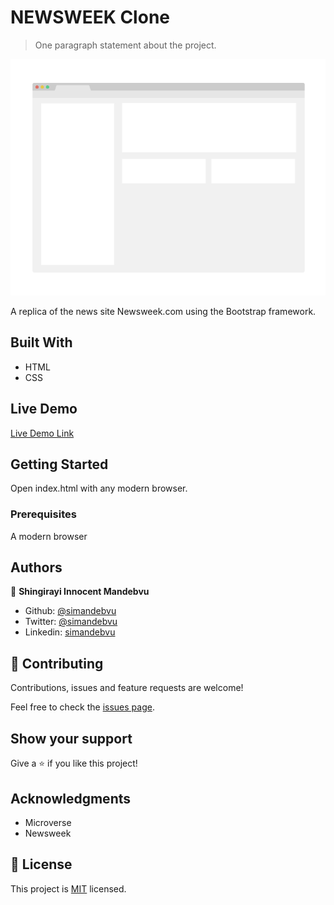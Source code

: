 # NEWSWEEK Clone

> One paragraph statement about the project.

![screenshot](./app_screenshot.png)

A replica of the news site Newsweek.com using the Bootstrap framework.

## Built With

- HTML
- CSS

## Live Demo

[Live Demo Link](https://raw.githack.com/simandebvu/newsweek-clone/develop/index.html)


## Getting Started

Open index.html with any modern browser.

### Prerequisites

A modern browser

## Authors

👤 **Shingirayi Innocent Mandebvu**

- Github: [@simandebvu](https://github.com/simandebvu)
- Twitter: [@simandebvu](https://twitter.com/simandebvu)
- Linkedin: [simandebvu](https://linkedin.com/simandebvu)

## 🤝 Contributing

Contributions, issues and feature requests are welcome!

Feel free to check the [issues page](issues/).

## Show your support

Give a ⭐️ if you like this project!

## Acknowledgments

- Microverse
- Newsweek

## 📝 License

This project is [MIT](lic.url) licensed.
